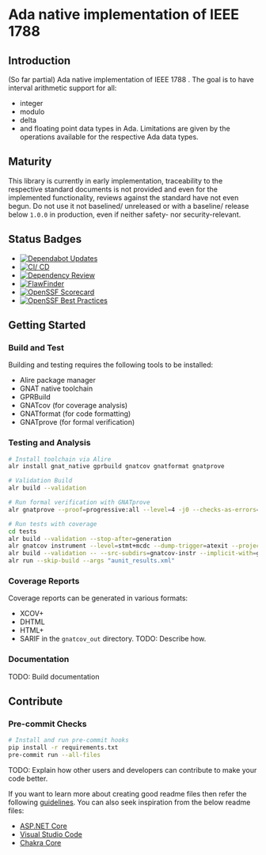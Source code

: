 # Ada native implementation of IEEE 1788

## Introduction

(So far partial) Ada native implementation of IEEE 1788 .
The goal is to have interval arithmetic support for all:

- integer
- modulo
- delta
- and floating point
  data types in Ada.
  Limitations are given by the operations available for the respective Ada data types.

## Maturity

This library is currently in early implementation, traceability to the
respective standard documents is not provided and even for the implemented
functionality, reviews against the standard have not even begun.
Do not use it not baselined/ unreleased or with a baseline/ release below
`1.0.0` in production, even if neither safety- nor security-relevant.

## Status Badges

- [![Dependabot Updates][dependabot-badge]][dependabot-url]
- [![CI/ CD][cicd-badge]][cicd-url]
- [![Dependency Review][dep-review-badge]][dep-review-url]
- [![FlawFinder][flawfinder-badge]][flawfinder-url]
- [![OpenSSF Scorecard][scorecard-badge]][scorecard-url]
- [![OpenSSF Best Practices][best-practices-badge]][best-practices-url]

[dependabot-badge]: https://github.com/torsknod2/ieee1788-ada/actions/workflows/dependabot/dependabot-updates/badge.svg
[dependabot-url]: https://github.com/torsknod2/ieee1788-ada/actions/workflows/dependabot/dependabot-updates
[cicd-badge]: https://github.com/torsknod2/ieee1788-ada/actions/workflows/cicd.yaml/badge.svg
[cicd-url]: https://github.com/torsknod2/ieee1788-ada/actions/workflows/cicd.yaml
[dep-review-badge]: https://github.com/torsknod2/ieee1788-ada/actions/workflows/dependency-review.yml/badge.svg
[dep-review-url]: https://github.com/torsknod2/ieee1788-ada/actions/workflows/dependency-review.yml
[flawfinder-badge]: https://github.com/torsknod2/ieee1788-ada/actions/workflows/flawfinder.yml/badge.svg
[flawfinder-url]: https://github.com/torsknod2/ieee1788-ada/actions/workflows/flawfinder.yml
[scorecard-badge]: https://api.scorecard.dev/projects/github.com/torsknod2/ieee1788-ada/badge
[scorecard-url]: https://scorecard.dev/viewer/?uri=github.com/torsknod2/ieee1788-ada
[best-practices-badge]: https://bestpractices.coreinfrastructure.org/projects/10022/badge
[best-practices-url]: https://bestpractices.coreinfrastructure.org/projects/10022

## Getting Started

### Build and Test

Building and testing requires the following tools to be installed:

- Alire package manager
- GNAT native toolchain
- GPRBuild
- GNATcov (for coverage analysis)
- GNATformat (for code formatting)
- GNATprove (for formal verification)

### Testing and Analysis

```bash
# Install toolchain via Alire
alr install gnat_native gprbuild gnatcov gnatformat gnatprove

# Validation Build
alr build --validation

# Run formal verification with GNATprove
alr gnatprove --proof=progressive:all --level=4 -j0 --checks-as-errors=on --warnings=error

# Run tests with coverage
cd tests
alr build --validation --stop-after=generation
alr gnatcov instrument --level=stmt+mcdc --dump-trigger=atexit --projects=../ieee1788.gpr
alr build --validation -- --src-subdirs=gnatcov-instr --implicit-with=gnatcov_rts_full
alr run --skip-build --args "aunit_results.xml"
```

### Coverage Reports

Coverage reports can be generated in various formats:

- XCOV+
- DHTML
- HTML+
- SARIF
  in the `gnatcov_out` directory.
  TODO: Describe how.

### Documentation

TODO: Build documentation

## Contribute

### Pre-commit Checks

```bash
# Install and run pre-commit hooks
pip install -r requirements.txt
pre-commit run --all-files
```

TODO: Explain how other users and developers can contribute to make your code better.

If you want to learn more about creating good readme files then refer the following
[guidelines](https://docs.microsoft.com/en-us/azure/devops/repos/git/create-a-readme?view=azure-devops).
You can also seek inspiration from the below readme files:

- [ASP.NET Core](https://github.com/aspnet/Home)
- [Visual Studio Code](https://github.com/Microsoft/vscode)
- [Chakra Core](https://github.com/Microsoft/ChakraCore)
